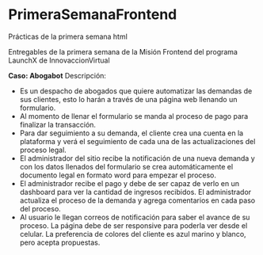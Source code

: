 # PrimeraSemanaFrontend
Prácticas de la primera semana html

Entregables de la primera semana de la Misión Frontend del programa LaunchX de InnovaccionVirtual

**Caso: Abogabot**
Descripción: 

- Es un despacho de abogados que quiere automatizar las demandas de sus clientes, esto lo harán a través de una página web llenando un formulario. 
- Al momento de llenar el formulario se manda al proceso de pago para finalizar la transacción.
- Para dar seguimiento a su demanda, el cliente crea una cuenta en la plataforma y verá el seguimiento de cada una de las actualizaciones del proceso legal. 
- El administrador del sitio recibe la notificación de una nueva demanda y con los datos llenados del formulario se crea automáticamente el documento legal en formato word para empezar el proceso. 
- El administrador recibe el pago y debe de ser capaz de verlo en un dashboard para ver la cantidad de ingresos recibidos. El administrador actualiza el proceso de la demanda y agrega comentarios en cada paso del proceso. 
- Al usuario le llegan correos de notificación para saber el avance de su proceso. La página debe de ser responsive para poderla ver desde el celular. La preferencia de colores del cliente es azul marino y blanco, pero acepta propuestas.
